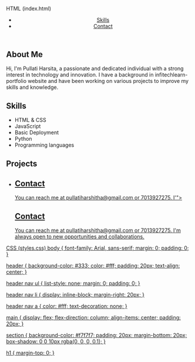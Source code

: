HTML (index.html)
<!DOCTYPE html>
<html lang="en">
<head>
    <meta charset="UTF-8">
    <meta name="viewport" content="width=device-width, initial-scale=1.0">
    <title>Personal Portfolio</title>
    <link rel="stylesheet" href="styles.css">
</head>
<body>
    <header>
        <nav>
            <ul>
                <li><a href="                  
                <li><a href="#skills">Skills</a></li>
                <li><a href="                            
                <li><a href="#contact">Contact</a></li>
            </ul>
        </nav>
    </header>
    <main>
        <section id="bio">
            <h1>About Me</h1>
            <p>Hi, I'm Pullati Harsita, a passionate and dedicated individual with a strong interest in technology and innovation. I have a background in infitechlearn-portfolio website and have been working on various projects to improve my skills and knowledge.</p>
        </section>
        <section id="HTML">
            <h1>Skills</h1>
            <ul>
                <li>HTML & CSS</li>
                <li>JavaScript</li>
                <li>Basic Deployment</li>
                <li>Python</li>
                <li>Programming languages</li>
            </ul>
        </section>
        <section id="Personal portfolio">
            <h1>Projects</h1>
            <ul>
                <li><a href="                     
                <li><a href="                     
                <li><a href="                     
            </ul>
        </section>
        <section id="contact">
            <h1>Contact</h1>
            <p>You can reach me at pullatiharshitha@gmail.com or 7013927275. I'">
            <h1>Contact</h1>
            <p>You can reach me at pullatiharshitha@gmail.com or 7013927275. I'm always open to new opportunities and collaborations.</p>
        </section>
    </main>
    <script src=""script.js"></script>
</body>
</html>

CSS (styles.css)
body {
    font-family: Arial, sans-serif;
    margin: 0;
    padding: 0;
}

header {
    background-color: #333;
    color: #fff;
    padding: 20px;
    text-align: center;
}

header nav ul {
    list-style: none;
    margin: 0;
    padding: 0;
}

header nav li {
    display: inline-block;
    margin-right: 20px;
}

header nav a {
    color: #fff;
    text-decoration: none;
}

main {
    display: flex;
    flex-direction: column;
    align-items: center;
    padding: 20px;
}

section {
    background-color: #f7f7f7;
    padding: 20px;
    margin-bottom: 20px;
    box-shadow: 0 0 10px rgba(0, 0, 0, 0.1);
}

h1 {
    margin-top: 0;
}


